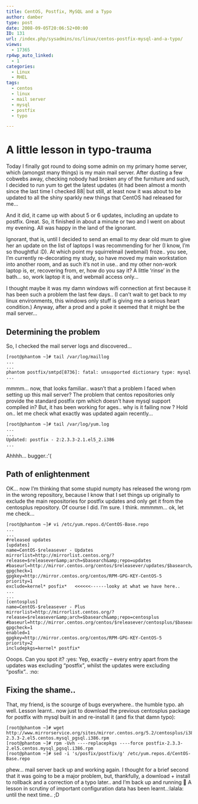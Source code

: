 ```yaml
---
title: CentOS, Postfix, MySQL and a Typo
author: damber
type: post
date: 2008-09-05T20:06:52+00:00
ID: 131
url: /index.php/sysadmins/os/linux/centos-postfix-mysql-and-a-typo/
views:
  - 17365
rp4wp_auto_linked:
  - 1
categories:
  - Linux
  - RHEL
tags:
  - centos
  - linux
  - mail server
  - mysql
  - postfix
  - typo

---
```

# A little lesson in typo-trauma

Today I finally got round to doing some admin on my primary home server, which (amongst many things) is my main mail server. After dusting a few cobwebs away, checking nobody had broken any of the furniture and such, I decided to run yum to get the latest updates (it had been almost a month since the last time I checked 88| but still, at least now it was about to be updated to all the shiny sparkly new things that CentOS had released for me&#8230;

And it did, it came up with about 5 or 6 updates, including an update to postfix. Great. So, it finished in about a minute or two and I went on about my evening. All was happy in the land of the ignorant.

Ignorant, that is, until I decided to send an email to my dear old mum to give her an update on the list of laptops I was recommending for her (I know, I&#8217;m so thoughtful :D). At which point my squirrelmail (webmail) froze.. you see, I&#8217;m currently re-decorating my study, so have moved my main workstation into another room, and as such it&#8217;s not in use.. and my other non-work laptop is, er, recovering from, er, how do you say it? A little &#8216;rinse&#8217; in the bath&#8230; so, work laptop it is, and webmail access only&#8230; 

I thought maybe it was my damn windows wifi connection at first because it has been such a problem the last few days.. (I can&#8217;t wait to get back to my linux environments, this windows only stuff is giving me a serious heart condition.) Anyway, after a prod and a poke it seemed that it might be the mail server&#8230;

## Determining the problem

So, I checked the mail server logs and discovered&#8230;

```text
[root@phantom ~]# tail /var/log/maillog
...
...
phantom postfix/smtpd[8736]: fatal: unsupported dictionary type: mysql
...
```
mmmm&#8230; now, that looks familiar.. wasn&#8217;t that a problem I faced when setting up this mail server? The problem that centos repositories only provide the standard postfix rpm which doesn&#8217;t have mysql support compiled in? But, it has been working for ages.. why is it failing now ? Hold on.. let me check what exactly was updated again recently&#8230;

```text
[root@phantom ~]# tail /var/log/yum.log
...
...
Updated: postfix - 2:2.3.3-2.1.el5_2.i386
...
```
Ahhhh&#8230; bugger.:'(

## Path of enlightenment

OK&#8230; now I&#8217;m thinking that some stupid numpty has released the wrong rpm in the wrong repository, because I know that I set things up originally to exclude the main repositories for postfix updates and only get it from the centosplus repository. Of course I did. I&#8217;m sure. I think. mmmmm&#8230; ok, let me check&#8230;

```text
[root@phantom ~]# vi /etc/yum.repos.d/CentOS-Base.repo
...
...
#released updates
[updates]
name=CentOS-$releasever - Updates
mirrorlist=http://mirrorlist.centos.org/?release=$releasever&amp;arch=$basearch&amp;repo=updates
#baseurl=http://mirror.centos.org/centos/$releasever/updates/$basearch/
gpgcheck=1
gpgkey=http://mirror.centos.org/centos/RPM-GPG-KEY-CentOS-5
priority=1
exclude=kernel* posfix*   <<<<<<------looky at what we have here..
...
...
[centosplus]
name=CentOS-$releasever - Plus
mirrorlist=http://mirrorlist.centos.org/?release=$releasever&amp;arch=$basearch&amp;repo=centosplus
#baseurl=http://mirror.centos.org/centos/$releasever/centosplus/$basearch/
gpgcheck=1
enabled=1
gpgkey=http://mirror.centos.org/centos/RPM-GPG-KEY-CentOS-5
priority=2
includepkgs=kernel* postfix*
```
Ooops. Can you spot it? :yes: Yep, exactly &#8211; every entry apart from the updates was excluding &#8220;postfix&#8221;, whilst the updates were excluding &#8220;posfix&#8221;.. :no: 

## Fixing the shame..

That, my friend, is the scourge of bugs everywhere.. the humble typo. ah well. Lesson learnt.. now just to download the previous centosplus package for postfix with mysql built in and re-install it (and fix that damn typo):

```text
[root@phantom ~]# wget http://www.mirrorservice.org/sites/mirror.centos.org/5.2/centosplus/i386/RPMS/postfix-2.3.3-2.el5.centos.mysql_pgsql.i386.rpm
[root@phantom ~]# rpm -Uvh ----replacepkgs ----force postfix-2.3.3-2.el5.centos.mysql_pgsql.i386.rpm
[root@phantom ~]# sed -i 's/posfix/postfix/g' /etc/yum.repos.d/CentOS-Base.repo
```
phew&#8230; mail server back up and working again. I thought for a brief second that it was going to be a major problem, but, thankfully, a download + install to rollback and a correction of a typo later.. and I&#8217;m back up and running 🙂 A lesson in scrutiny of important configuration data has been learnt..:lalala: until the next time.. ;D